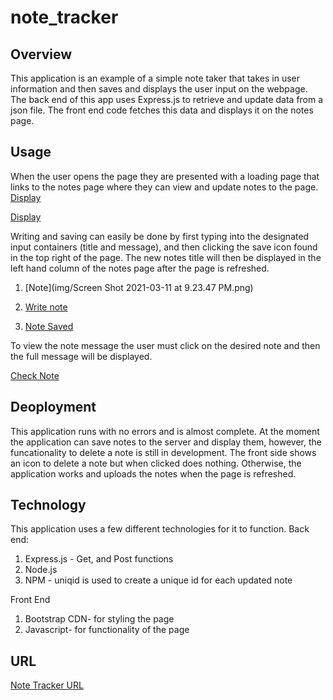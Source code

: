# note_tracker

## Overview
This application is an example of a simple note taker that takes in user information and then saves and displays the user input on the webpage. The back end of this app uses Express.js to retrieve and update data from a json file. The front end code fetches this data and displays it on the notes page. 

## Usage
When the user opens the page they are presented with a loading page that links to the notes page where they can view and update notes to the page. 
[Display](img/display_page.png)

[Display](img/display_noteT.png)

Writing and saving can easily be done by first typing into the designated input containers (title and message), and then clicking the save icon found in the top right of the page. The new notes title will then be displayed in the left hand column of the notes page after the page is refreshed. 
1. [Note](img/Screen Shot 2021-03-11 at 9.23.47 PM.png)

1. [Write note](img/write_note.png)

1. [Note Saved](img/note_saved.png)

To view the note message the user must click on the desired note and then the full message will be displayed.

[Check Note](img/check_note.png)


## Deoployment
This application runs with no errors and is almost complete. At the moment the application can save notes to the server and display them, however, the funcationality to delete a note is still in development. The front side shows an icon to delete a note but when clicked does nothing. Otherwise, the application works and uploads the notes when the page is refreshed. 

## Technology 
This application uses a few different technologies for it to function.
Back end:
1. Express.js - Get, and Post functions
1. Node.js
1. NPM - uniqid is used to create a unique id for each updated note

Front End
1. Bootstrap CDN- for styling the page
1. Javascript- for functionality of the page

## URL

[Note Tracker URL](https://mikeyp957.github.io/note_tracker/.)